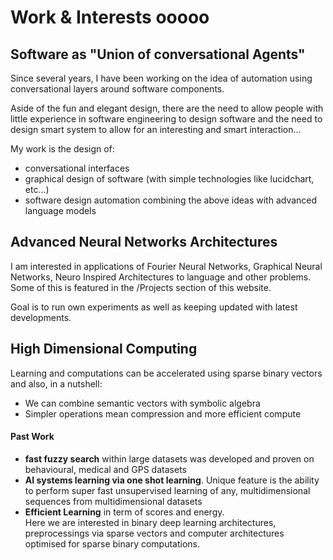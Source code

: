# Work & Interests ooooo

## Software as "Union of conversational Agents"

Since several years, I have been working on the idea of automation using 
conversational layers around software components. 

Aside of the fun and elegant design, there are the need to allow 
people with little experience in software engineering to design software
and the need to design smart system to allow for an interesting and smart interaction...

My work is the design of:
* conversational interfaces
* graphical design of software (with simple technologies like lucidchart, etc...)
* software design automation combining the above ideas with advanced language models

## Advanced Neural Networks Architectures

I am interested in applications of Fourier Neural Networks, Graphical Neural Networks, Neuro Inspired Architectures to language and other problems. Some of this is featured in  the /Projects section of this website.

Goal is to run own experiments as well as keeping updated with latest developments.


## High Dimensional Computing

Learning and computations can be accelerated using sparse binary vectors and also, in a nutshell:
- We can combine semantic vectors with symbolic algebra 
- Simpler operations mean compression and more efficient compute

#### Past Work
- **fast fuzzy search** within large datasets was developed and proven on behavioural, medical and GPS datasets
- **AI systems learning via one shot learning**. Unique feature is the ability to perform super fast unsupervised learning of any, multidimensional sequences from multidimensional datasets 
- **Efficient Learning** in term of scores and energy.  
Here we are interested in binary deep learning architectures, preprocessings via sparse vectors and computer architectures optimised for sparse binary computations.

